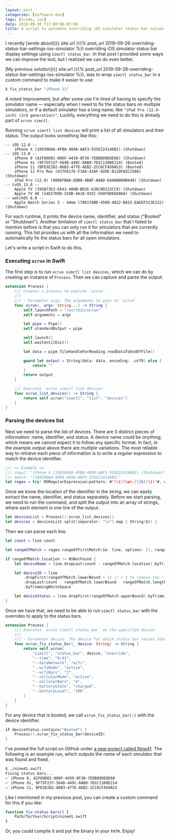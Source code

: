 ```yaml
---
layout: post
categories: [software-dev]
tags: [xcode, ios]
date: 2019-09-30 T17:00:00-07:00
title: A script to automate overriding iOS simulator status bar values
---
```


I recently [wrote about]({{ site.url }}{% post_url 2019-09-26-overriding-status-bar-settings-ios-simulator %}) overriding iOS simulator status bar display settings using `simctl status_bar`. In that post I provided some ways we can improve the tool, but I realized we can do even better.

<!--excerpt-->

[My previous solution]({{ site.url }}{% post_url 2019-09-26-overriding-status-bar-settings-ios-simulator %}), was to wrap `simctl status_bar` in a custom command to make it easier to use:

```bash
$ fix_status_bar "iPhone 11"
```

A noted improvement, but after some use I'm tired of having to specify the simulator name &mdash; especially when I need to fix the status bars on multiple simulators, or if a default simulator has a long name, like `"iPad Pro (12.9-inch) (3rd generation)"`. Luckily, everything we need to do this is already part of `xcrun simctl`.

Running `xcrun simctl list devices` will print a list of all simulators and their status. The output looks something like this:

```
-- iOS 12.0 --
    iPhone X (10939DAA-4FBA-489A-AAF3-555E224146B1) (Shutdown)
-- iOS 13.0 --
    iPhone 8 (A2F89D01-006F-4439-8F30-7EDB809E8E68) (Shutdown)
    iPhone Xs (9F75F237-564D-449C-8AB8-7D1C1380E214) (Booted)
    iPhone 11 (BFD3E2D2-86B3-477E-AEB2-2CC6CFA50A53) (Booted)
    iPhone 11 Pro Max (637F617E-F3A9-43AF-92DE-B11DF82C2586) (Shutdown)
    iPad Pro (12.9) (98D6FBA0-EDB8-4B8F-A8AD-64A6B000B448) (Shutdown)
-- tvOS 13.0 --
    Apple TV (395B73E3-EA43-480B-BD2E-636C9D223CC9) (Shutdown)
    Apple TV 4K (14E57D08-CE8B-4A1B-932C-594F8D6ED86A) (Shutdown)
-- watchOS 6.0 --
    Apple Watch Series 5 - 44mm (78017ABD-4500-4A22-BA15-EAEEF313E222) (Shutdown)
```

For each runtime, it prints the device name, identifier, and status ("Booted" or "Shutdown"). Another limitation of `simctl status_bar` that I failed to mention before is that you can only run it for simulators that are currently running. This list provides us with all the information we need to automatically fix the status bars for all open simulators.

Let's write a script in Swift to do this.

### Executing `xcrun` in Swift

The first step is to run `xcrun simctl list devices`, which we can do by creating an instance of `Process`. Then we can capture and parse the output.

```swift
extension Process {
    /// Creates a process to execute `xcrun`.
    ///
    /// - Parameter args: The arguments to pass to `xcrun`.
    func xcrun(_ args: String...) -> String {
        self.launchPath = "/usr/bin/xcrun"
        self.arguments = args

        let pipe = Pipe()
        self.standardOutput = pipe

        self.launch()
        self.waitUntilExit()

        let data = pipe.fileHandleForReading.readDataToEndOfFile()

        guard let output = String(data: data, encoding: .utf8) else {
            return ""
        }
        return output
    }

    /// Executes `xcrun simctl list devices`
    func xcrun_list_devices() -> String {
        return self.xcrun("simctl", "list", "devices")
    }
}
```

### Parsing the devices list

Next we need to parse the list of devices. There are 3 distinct pieces of information: name, identifier, and status. A device name could be *anything*, which means we cannot expect it to follow any specific format. In fact, in the example output above there are multiple variations. The most reliable way to retrieve each piece of information is to write a regular expression to match the device identifier.

```swift
/// == Example ==
/// input: "iPhone X (10939DAA-4FBA-489A-AAF3-555E224146B1) (Shutdown)"
/// match: "(10939DAA-4FBA-489A-AAF3-555E224146B1)"
let regex = try! NSRegularExpression(pattern: #"(\(([\w\-]{36})\))"#, options: [])
```

Once we know the location of the identifier in the string, we can easily extract the name, identifier, and status separately. Before we start parsing, we need to run the command, and split the output into an array of strings, where each element is one line of the output.

```swift
let devicesList = Process().xcrun_list_devices()
let devices = devicesList.split(separator: "\n").map { String($0) }
```

Then we can parse each line.

```swift
let count = line.count

let rangeOfMatch = regex.rangeOfFirstMatch(in: line, options: [], range: line.nsRange)

if rangeOfMatch.location != NSNotFound {
    let deviceName = line.dropLast(count - rangeOfMatch.location).byTrimmingWhiteSpace

    let deviceID = line
        .dropFirst(rangeOfMatch.lowerBound + 1) // + 1 to remove the "("
        .dropLast(count - rangeOfMatch.lowerBound - rangeOfMatch.length + 1) // +1 to remove the ")"
        .byTrimmingWhiteSpace

    let deviceStatus = line.dropFirst(rangeOfMatch.upperBound).byTrimmingWhiteSpace
}
```

Once we have that, we need to be able to run `simctl status_bar` with the overrides to apply to the status bars.

```swift
extension Process {
    /// Executes `xcrun simctl status_bar` on the specified device.
    ///
    /// - Parameter device: The device for which status bar values should be overridden.
    func xcrun_fix_status_bar(_ device: String) -> String {
        return self.xcrun(
            "simctl", "status_bar", device, "override",
            "--time", "9:41",
            "--dataNetwork", "wifi",
            "--wifiMode", "active",
            "--wifiBars", "3",
            "--cellularMode", "active",
            "--cellularBars", "4",
            "--batteryState", "charged",
            "--batteryLevel", "100"
        )
    }
}
```

For any device that is booted, we call `xcrun_fix_status_bar(:)` with the device identifier.

```swift
if deviceStatus.contains("Booted") {
    Process().xcrun_fix_status_bar(deviceID)
}
```

I've posted the full script on GitHub under [a new project called Nine41](https://github.com/jessesquires/Nine41). The following is an example run, which outputs the name of each simulator that was found and fixed.

```bash
$ ./nine41.swift
Fixing status bars...
✅ iPhone 8, A2F89D01-006F-4439-8F30-7EDB809E8E68
✅ iPhone Xs, 9F75F237-564D-449C-8AB8-7D1C1380E214
✅ iPhone 11, BFD3E2D2-86B3-477E-AEB2-2CC6CFA50A53
```

Like I mentioned in my previous post, you can create a custom command for this if you like:

```bash
function fix-status-bars() {
    Path/To/Your/Script/nine41.swift
}
```

Or, you could compile it and put the binary in your `PATH`. Enjoy!
